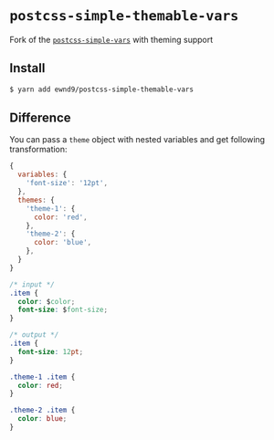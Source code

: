 # `postcss-simple-themable-vars`

Fork of the [`postcss-simple-vars`](https://github.com/postcss/postcss-simple-vars) with theming support

## Install

```sh
$ yarn add ewnd9/postcss-simple-themable-vars
```

## Difference

You can pass a `theme` object with nested variables and get following transformation:

```js
{
  variables: {
    'font-size': '12pt',
  },
  themes: {
    'theme-1': {
      color: 'red',
    },
    'theme-2': {
      color: 'blue',
    },
  }
}
```

```css
/* input */
.item {
  color: $color;
  font-size: $font-size;
}
```

```css
/* output */
.item {
  font-size: 12pt;
}

.theme-1 .item {
  color: red;
}

.theme-2 .item {
  color: blue;
}
```

